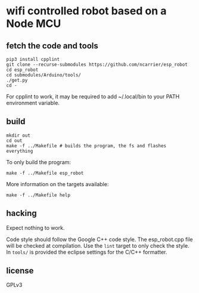 # wifi controlled robot based on a Node MCU

## fetch the code and tools

    pip3 install cpplint
    git clone --recurse-submodules https://github.com/ncarrier/esp_robot
    cd esp_robot
    cd submodules/Arduino/tools/
    ./get.py
    cd -

For cpplint to work, it may be required to add ~/.local/bin to your PATH
environment variable.

## build

    mkdir out
    cd out
    make -f ../Makefile # builds the program, the fs and flashes everything

To only build the program:

    make -f ../Makefile esp_robot

More information on the targets available:

    make -f ../Makefile help

## hacking

Expect nothing to work.

Code style should follow the Google C++ code style. The esp_robot.cpp file will
be checked at compilation. Use the `lint` target to only check the style.
In `tools/` is provided the eclipse settings for the C/C++ formatter.

## license

GPLv3

